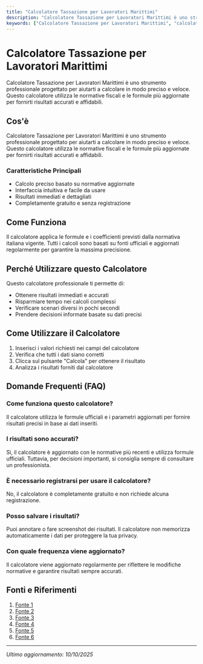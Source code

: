 ```yaml
---
title: "Calcolatore Tassazione per Lavoratori Marittimi"
description: "Calcolatore Tassazione per Lavoratori Marittimi è uno strumento professionale progettato per aiutarti a calcolare in modo preciso e veloce. Questo calcolatore utilizza le normative fiscali e le formule più aggiornate per fornirti risultati accurati e affidabili."
keywords: ["Calcolatore Tassazione per Lavoratori Marittimi", "calcolatore", "calcolo online"]
---
```


# Calcolatore Tassazione per Lavoratori Marittimi

Calcolatore Tassazione per Lavoratori Marittimi è uno strumento professionale progettato per aiutarti a calcolare in modo preciso e veloce. Questo calcolatore utilizza le normative fiscali e le formule più aggiornate per fornirti risultati accurati e affidabili.

## Cos'è

Calcolatore Tassazione per Lavoratori Marittimi è uno strumento professionale progettato per aiutarti a calcolare in modo preciso e veloce. Questo calcolatore utilizza le normative fiscali e le formule più aggiornate per fornirti risultati accurati e affidabili.

### Caratteristiche Principali

- Calcolo preciso basato su normative aggiornate
- Interfaccia intuitiva e facile da usare
- Risultati immediati e dettagliati
- Completamente gratuito e senza registrazione

## Come Funziona

Il calcolatore applica le formule e i coefficienti previsti dalla normativa italiana vigente. Tutti i calcoli sono basati su fonti ufficiali e aggiornati regolarmente per garantire la massima precisione.

## Perché Utilizzare questo Calcolatore

Questo calcolatore professionale ti permette di:

- Ottenere risultati immediati e accurati
- Risparmiare tempo nei calcoli complessi
- Verificare scenari diversi in pochi secondi
- Prendere decisioni informate basate su dati precisi

## Come Utilizzare il Calcolatore

1. Inserisci i valori richiesti nei campi del calcolatore
2. Verifica che tutti i dati siano corretti
3. Clicca sul pulsante "Calcola" per ottenere il risultato
4. Analizza i risultati forniti dal calcolatore

## Domande Frequenti (FAQ)

### Come funziona questo calcolatore?

Il calcolatore utilizza le formule ufficiali e i parametri aggiornati per fornire risultati precisi in base ai dati inseriti.

### I risultati sono accurati?

Sì, il calcolatore è aggiornato con le normative più recenti e utilizza formule ufficiali. Tuttavia, per decisioni importanti, si consiglia sempre di consultare un professionista.

### È necessario registrarsi per usare il calcolatore?

No, il calcolatore è completamente gratuito e non richiede alcuna registrazione.

### Posso salvare i risultati?

Puoi annotare o fare screenshot dei risultati. Il calcolatore non memorizza automaticamente i dati per proteggere la tua privacy.

### Con quale frequenza viene aggiornato?

Il calcolatore viene aggiornato regolarmente per riflettere le modifiche normative e garantire risultati sempre accurati.

## Fonti e Riferimenti

1. [Fonte 1](https://fiscomania.com/lavoratori-marittimi-tassazione-redditi/)
2. [Fonte 2](https://www.fiscoetasse.com/approfondimenti/14243-esempi-di-triangolazione-per-la-tassazione-dei-lavoratori-marittimi.html)
3. [Fonte 3](https://www.studiolaporta.it/residenza-fiscale-lavoratori-marittimi-2025-guida-completa-normativa-e-ottimizzazione-fiscale/)
4. [Fonte 4](https://www.marineria.it/It/Art/Tassazione_Redditi_Bandiera_Estera.aspx)
5. [Fonte 5](https://www.itaxa.it/blog/esenzione-fiscale-lavoratori-marittimi-estero/)
6. [Fonte 6](https://www.youtube.com/watch?v=40SKNEMPWZ4)

---

*Ultimo aggiornamento: 10/10/2025*
